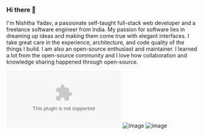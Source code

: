### Hi there 👋
I'm Nishtha Yadav, a passionate self-taught full-stack web developer and a freelance software engineer from India.
My passion for software lies in dreaming up ideas and making them come true with elegant interfaces. I take great care in the experience, 
architecture, and code quality of the things I build. I am also an open-source enthusiast and maintainer. I learned a lot from the open-source community
and I love how collaboration and knowledge sharing happened through open-source.
<!--
**Nishthayadava/Nishthayadava** is a ✨ _special_ ✨ repository because its `README.md` (this file) appears on your GitHub profile.
-->
![image](mailto:nishtha0310yadava@gmail.com)
![image](https://github.com/Nishthayadava/Nishthayadava/www.linkedin.com/in/nishtha-yadav-ab66001b0)
![image](https://github.com/Nishthayadava/Nishthayadava/assets/95894895/41acbe6a-87bc-4e65-99c2-0e61d14f6115)

